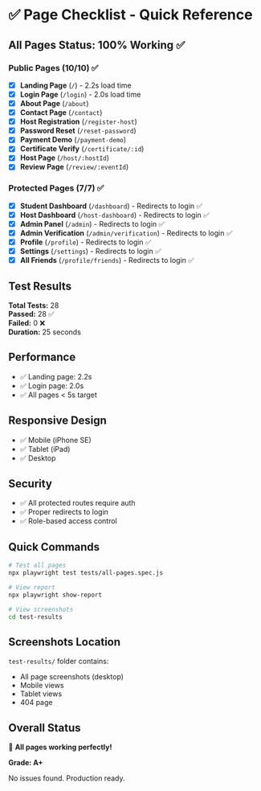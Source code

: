 # ✅ Page Checklist - Quick Reference

## All Pages Status: **100% Working** ✅

### Public Pages (10/10) ✅

- [x] **Landing Page** (`/`) - 2.2s load time
- [x] **Login Page** (`/login`) - 2.0s load time
- [x] **About Page** (`/about`)
- [x] **Contact Page** (`/contact`)
- [x] **Host Registration** (`/register-host`)
- [x] **Password Reset** (`/reset-password`)
- [x] **Payment Demo** (`/payment-demo`)
- [x] **Certificate Verify** (`/certificate/:id`)
- [x] **Host Page** (`/host/:hostId`)
- [x] **Review Page** (`/review/:eventId`)

### Protected Pages (7/7) ✅

- [x] **Student Dashboard** (`/dashboard`) - Redirects to login ✅
- [x] **Host Dashboard** (`/host-dashboard`) - Redirects to login ✅
- [x] **Admin Panel** (`/admin`) - Redirects to login ✅
- [x] **Admin Verification** (`/admin/verification`) - Redirects to login ✅
- [x] **Profile** (`/profile`) - Redirects to login ✅
- [x] **Settings** (`/settings`) - Redirects to login ✅
- [x] **All Friends** (`/profile/friends`) - Redirects to login ✅

## Test Results

**Total Tests:** 28  
**Passed:** 28 ✅  
**Failed:** 0 ❌  
**Duration:** 25 seconds  

## Performance

- ✅ Landing page: 2.2s
- ✅ Login page: 2.0s
- ✅ All pages < 5s target

## Responsive Design

- ✅ Mobile (iPhone SE)
- ✅ Tablet (iPad)
- ✅ Desktop

## Security

- ✅ All protected routes require auth
- ✅ Proper redirects to login
- ✅ Role-based access control

## Quick Commands

```bash
# Test all pages
npx playwright test tests/all-pages.spec.js

# View report
npx playwright show-report

# View screenshots
cd test-results
```

## Screenshots Location

`test-results/` folder contains:
- All page screenshots (desktop)
- Mobile views
- Tablet views
- 404 page

## Overall Status

🎉 **All pages working perfectly!**

**Grade: A+**

No issues found. Production ready.
